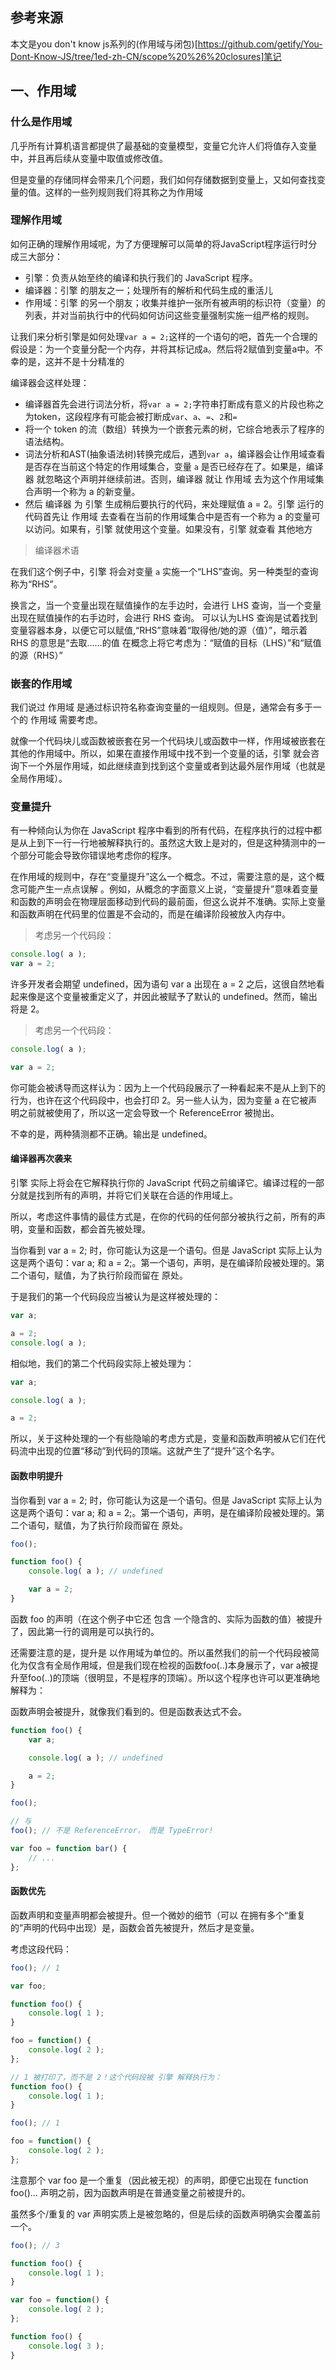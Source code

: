## 参考来源

本文是you don't know js系列的(作用域与闭包)[https://github.com/getify/You-Dont-Know-JS/tree/1ed-zh-CN/scope%20%26%20closures]笔记

## 一、作用域

### 什么是作用域

几乎所有计算机语言都提供了最基础的变量模型，变量它允许人们将值存入变量中，并且再后续从变量中取值或修改值。

但是变量的存储同样会带来几个问题，我们如何存储数据到变量上，又如何查找变量的值。这样的一些列规则我们将其称之为作用域


### 理解作用域

如何正确的理解作用域呢，为了方便理解可以简单的将JavaScript程序运行时分成三大部分：

* 引擎：负责从始至终的编译和执行我们的 JavaScript 程序。
* 编译器：引擎 的朋友之一；处理所有的解析和代码生成的重活儿
* 作用域：引擎 的另一个朋友；收集并维护一张所有被声明的标识符（变量）的列表，并对当前执行中的代码如何访问这些变量强制实施一组严格的规则。


让我们来分析引擎是如何处理`var a = 2;`这样的一个语句的吧，首先一个合理的假设是：为一个变量分配一个内存，并将其标记成a。然后将2赋值到变量a中。不幸的是，这并不是十分精准的


编译器会这样处理：

* 编译器首先会进行词法分析，将`var a = 2;`字符串打断成有意义的片段也称之为token，这段程序有可能会被打断成`var`、`a`、`=`、`2`和`=`
* 将一个 token 的流（数组）转换为一个嵌套元素的树，它综合地表示了程序的语法结构。
* 词法分析和AST(抽象语法树)转换完成后，遇到`var a`，编译器会让作用域查看是否存在当前这个特定的作用域集合，变量 `a` 是否已经存在了。如果是，编译器 就忽略这个声明并继续前进。否则，编译器 就让 作用域 去为这个作用域集合声明一个称为 a 的新变量。
* 然后 编译器 为 引擎 生成稍后要执行的代码，来处理赋值 a = 2。引擎 运行的代码首先让 作用域 去查看在当前的作用域集合中是否有一个称为 a 的变量可以访问。如果有，引擎 就使用这个变量。如果没有，引擎 就查看 其他地方


> 编译器术语

在我们这个例子中，引擎 将会对变量 `a` 实施一个“LHS”查询。另一种类型的查询称为“RHS”。

换言之，当一个变量出现在赋值操作的左手边时，会进行 LHS 查询，当一个变量出现在赋值操作的右手边时，会进行 RHS 查询。
可以认为LHS 查询是试着找到变量容器本身，以便它可以赋值,“RHS”意味着“取得他/她的源（值）”，暗示着 RHS 的意思是“去取……的值
在概念上将它考虑为：“赋值的目标（LHS）”和“赋值的源（RHS）”


### 嵌套的作用域

我们说过 作用域 是通过标识符名称查询变量的一组规则。但是，通常会有多于一个的 作用域 需要考虑。

就像一个代码块儿或函数被嵌套在另一个代码块儿或函数中一样，作用域被嵌套在其他的作用域中。所以，如果在直接作用域中找不到一个变量的话，引擎 就会咨询下一个外层作用域，如此继续直到找到这个变量或者到达最外层作用域（也就是全局作用域）。


### 变量提升

有一种倾向认为你在 JavaScript 程序中看到的所有代码，在程序执行的过程中都是从上到下一行一行地被解释执行的。虽然这大致上是对的，但是这种猜测中的一个部分可能会导致你错误地考虑你的程序。

<p class="tip">在作用域的规则中，存在“变量提升”这么一个概念。不过，需要注意的是，这个概念可能产生一点点误解 。例如，从概念的字面意义上说，“变量提升”意味着变量和函数的声明会在物理层面移动到代码的最前面，但这么说并不准确。实际上变量和函数声明在代码里的位置是不会动的，而是在编译阶段被放入内存中。</p>


> 考虑另一个代码段：

```javascript
console.log( a );
var a = 2;
```
许多开发者会期望 undefined，因为语句 var a 出现在 a = 2 之后，这很自然地看起来像是这个变量被重定义了，并因此被赋予了默认的 undefined。然而，输出将是 2。

> 考虑另一个代码段：

```javascript
console.log( a );

var a = 2;
```

你可能会被诱导而这样认为：因为上一个代码段展示了一种看起来不是从上到下的行为，也许在这个代码段中，也会打印 2。另一些人认为，因为变量 a 在它被声明之前就被使用了，所以这一定会导致一个 ReferenceError 被抛出。

不幸的是，两种猜测都不正确。输出是 undefined。

#### 编译器再次袭来


引擎 实际上将会在它解释执行你的 JavaScript 代码之前编译它。编译过程的一部分就是找到所有的声明，并将它们关联在合适的作用域上。

所以，考虑这件事情的最佳方式是，在你的代码的任何部分被执行之前，所有的声明，变量和函数，都会首先被处理。

<p class="tip">当你看到 var a = 2; 时，你可能认为这是一个语句。但是 JavaScript 实际上认为这是两个语句：var a; 和 a = 2;。第一个语句，声明，是在编译阶段被处理的。第二个语句，赋值，为了执行阶段而留在 原处。</p>

于是我们的第一个代码段应当被认为是这样被处理的：

```javascript
var a;
```

```javascript
a = 2;
console.log( a );
```

相似地，我们的第二个代码段实际上被处理为：

```javascript
var a;
```

```javascript
console.log( a );

a = 2;
```

所以，关于这种处理的一个有些隐喻的考虑方式是，变量和函数声明被从它们在代码流中出现的位置“移动”到代码的顶端。这就产生了“提升”这个名字。

#### 函数申明提升


<p class="tip">当你看到 var a = 2; 时，你可能认为这是一个语句。但是 JavaScript 实际上认为这是两个语句：var a; 和 a = 2;。第一个语句，声明，是在编译阶段被处理的。第二个语句，赋值，为了执行阶段而留在 原处。</p>


```javascript
foo();

function foo() {
	console.log( a ); // undefined

	var a = 2;
}
```

函数 foo 的声明（在这个例子中它还 包含 一个隐含的、实际为函数的值）被提升了，因此第一行的调用是可以执行的。


<p class="tip">还需要注意的是，提升是 以作用域为单位的。所以虽然我们的前一个代码段被简化为仅含有全局作用域，但是我们现在检视的函数foo(..)本身展示了，var a被提升至foo(..)的顶端（很明显，不是程序的顶端）。所以这个程序也许可以更准确地解释为：</p>


函数声明会被提升，就像我们看到的。但是函数表达式不会。


```javascript
function foo() {
	var a;

	console.log( a ); // undefined

	a = 2;
}

foo();

// 与
foo(); // 不是 ReferenceError， 而是 TypeError!

var foo = function bar() {
	// ...
};
```

#### 函数优先


<p class="tip">函数声明和变量声明都会被提升。但一个微妙的细节（可以 在拥有多个“重复的”声明的代码中出现）是，函数会首先被提升，然后才是变量。</p>


考虑这段代码：


```javascript
foo(); // 1

var foo;

function foo() {
	console.log( 1 );
}

foo = function() {
	console.log( 2 );
};

// 1 被打印了，而不是 2！这个代码段被 引擎 解释执行为：
function foo() {
	console.log( 1 );
}

foo(); // 1

foo = function() {
	console.log( 2 );
};

```
注意那个 var foo 是一个重复（因此被无视）的声明，即便它出现在 function foo()... 声明之前，因为函数声明是在普通变量之前被提升的。

虽然多个/重复的 var 声明实质上是被忽略的，但是后续的函数声明确实会覆盖前一个。

```javascript
foo(); // 3

function foo() {
	console.log( 1 );
}

var foo = function() {
	console.log( 2 );
};

function foo() {
	console.log( 3 );
}
```

